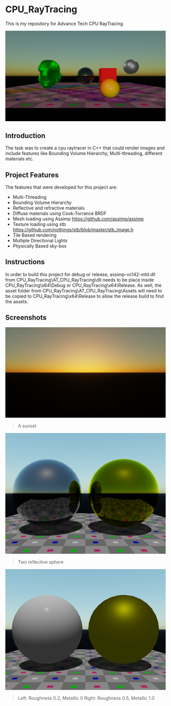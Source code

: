 # CPU_RayTracing
This is my repository for Advance Tech CPU RayTracing

![Image](https://github.com/kieranbow/CPU_RayTracing/blob/main/Images/Image.png)

## Introduction
The task was to create a cpu raytracer in C++ that could render images and include features like Bounding Volume Hierarchy, Multi-threading, different materials etc.

## Project Features
The features that were developed for this project are:
- Multi-Threading
- Bounding Volume Hierarchy
- Reflective and refractive materials
- Diffuse materials using Cook-Torrance BRDF
- Mesh loading using Assimp https://github.com/assimp/assimp
- Texture loading using stb https://github.com/nothings/stb/blob/master/stb_image.h
- Tile Based rendering
- Multiple Directional Lights
- Physically Based sky-box

## Instructions
In order to build this project for debug or release, assimp-vc142-mtd.dll from CPU_RayTracing\AT_CPU_RayTracing\dll needs to be place inside CPU_RayTracing\x64\Debug or CPU_RayTracing\x64\Release. As well, the asset folder from CPU_RayTracing\AT_CPU_RayTracing\Assets will need to be copied to CPU_RayTracing\x64\Release to allow the release build to find the assets.

## Screenshots
![Sunset](https://github.com/kieranbow/CPU_RayTracing/blob/main/Images/sunset.png)
> A sunset

![reflect](https://github.com/kieranbow/CPU_RayTracing/blob/main/Images/Reflective%20model.png)
> Two reflective sphere

![Cook](https://github.com/kieranbow/CPU_RayTracing/blob/main/Images/Cook%20Model.png)
> Left: Roughness 0.2, Metallic 0
> Right: Roughness 0.5, Metallic 1.0
